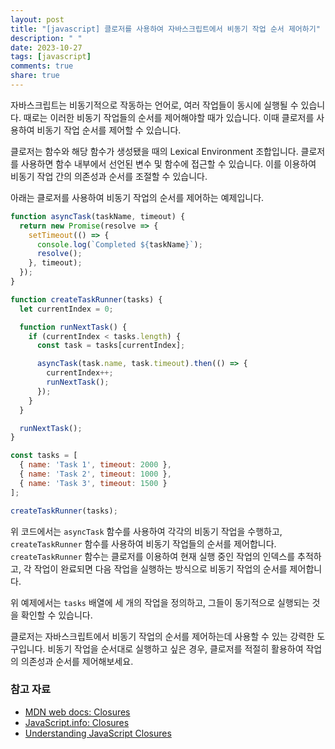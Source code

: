 ```yaml
---
layout: post
title: "[javascript] 클로저를 사용하여 자바스크립트에서 비동기 작업 순서 제어하기"
description: " "
date: 2023-10-27
tags: [javascript]
comments: true
share: true
---
```


자바스크립트는 비동기적으로 작동하는 언어로, 여러 작업들이 동시에 실행될 수 있습니다. 때로는 이러한 비동기 작업들의 순서를 제어해야할 때가 있습니다. 이때 클로저를 사용하여 비동기 작업 순서를 제어할 수 있습니다.

클로저는 함수와 해당 함수가 생성됐을 때의 Lexical Environment 조합입니다. 클로저를 사용하면 함수 내부에서 선언된 변수 및 함수에 접근할 수 있습니다. 이를 이용하여 비동기 작업 간의 의존성과 순서를 조절할 수 있습니다.

아래는 클로저를 사용하여 비동기 작업의 순서를 제어하는 예제입니다.

```javascript
function asyncTask(taskName, timeout) {
  return new Promise(resolve => {
    setTimeout(() => {
      console.log(`Completed ${taskName}`);
      resolve();
    }, timeout);
  });
}

function createTaskRunner(tasks) {
  let currentIndex = 0;

  function runNextTask() {
    if (currentIndex < tasks.length) {
      const task = tasks[currentIndex];

      asyncTask(task.name, task.timeout).then(() => {
        currentIndex++;
        runNextTask();
      });
    }
  }

  runNextTask();
}

const tasks = [
  { name: 'Task 1', timeout: 2000 },
  { name: 'Task 2', timeout: 1000 },
  { name: 'Task 3', timeout: 1500 }
];

createTaskRunner(tasks);
```

위 코드에서는 `asyncTask` 함수를 사용하여 각각의 비동기 작업을 수행하고, `createTaskRunner` 함수를 사용하여 비동기 작업들의 순서를 제어합니다. `createTaskRunner` 함수는 클로저를 이용하여 현재 실행 중인 작업의 인덱스를 추적하고, 각 작업이 완료되면 다음 작업을 실행하는 방식으로 비동기 작업의 순서를 제어합니다.

위 예제에서는 `tasks` 배열에 세 개의 작업을 정의하고, 그들이 동기적으로 실행되는 것을 확인할 수 있습니다.

클로저는 자바스크립트에서 비동기 작업의 순서를 제어하는데 사용할 수 있는 강력한 도구입니다. 비동기 작업을 순서대로 실행하고 싶은 경우, 클로저를 적절히 활용하여 작업의 의존성과 순서를 제어해보세요.

### 참고 자료
- [MDN web docs: Closures](https://developer.mozilla.org/en-US/docs/Web/JavaScript/Closures)
- [JavaScript.info: Closures](https://javascript.info/closure)
- [Understanding JavaScript Closures](https://www.digitalocean.com/community/conceptual_articles/understanding-javascript-closures)